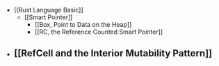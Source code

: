 - [[Rust Language Basic]]
	- [[Smart Pointer]]
		- [[Box<T>, Point to Data on the Heap]]
		- [[RC<T>, the Reference Counted Smart Pointer]]
- [[RefCell<T> and the Interior Mutability Pattern]]
	-